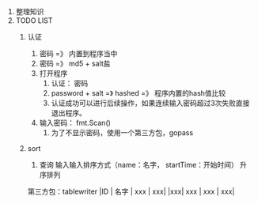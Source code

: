 1. 整理知识
2. TODO LIST
   1. 认证
      1. 密码 =》 内置到程序当中
      2. 密码 =》 md5 + salt盐
      3. 打开程序
         1. 认证： 密码
         2. password + salt =》 hashed =》 程序内置的hash值比较
         3. 认证成功可以进行后续操作，如果连续输入密码超过3次失败直接退出程序。
      4. 输入密码： fmt.Scan()
         1. 为了不显示密码，使用一个第三方包，gopass
   2. sort
      1. 查询 输入输入排序方式（name：名字， startTime：开始时间） 升序排列

      第三方包：tablewriter
      |ID | 名字 | xxx | xxx|
      |xxx| xxx | xxx | xxx|